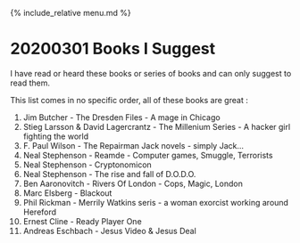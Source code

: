{% include_relative menu.md %}

# 20200301 Books I Suggest

I have read or heard these books or series of books and can only suggest to read them. 

This list comes in no specific order, all of these books are great :

1. Jim Butcher - The Dresden Files - A mage in Chicago
2. Stieg Larsson & David Lagercrantz - The Millenium Series - A hacker girl fighting the world
3. F. Paul Wilson - The Repairman Jack novels - simply Jack...
4. Neal Stephenson - Reamde - Computer games, Smuggle, Terrorists
5. Neal Stephenson - Cryptonomicon
6. Neal Stephenson - The rise and fall of D.O.D.O.
7. Ben Aaronovitch - Rivers Of London - Cops, Magic, London
8. Marc Elsberg - Blackout
9. Phil Rickman - Merrily Watkins seris - a woman exorcist working around Hereford
10. Ernest Cline - Ready Player One
11. Andreas Eschbach - Jesus Video & Jesus Deal


